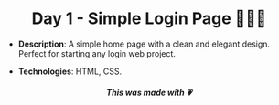 <h1 align="center">Day 1 - Simple Login Page 👩🏻‍💻</h1>

- **Description**: A simple home page with a clean and elegant design. Perfect for starting any login web project.

- **Technologies**: HTML, CSS.

<h5 align="center">This was made with 💗</h5>
